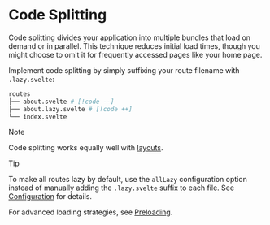 # Code Splitting

Code splitting divides your application into multiple bundles that load on demand or in parallel. This technique reduces initial load times, though you might choose to omit it for frequently accessed pages like your home page.

Implement code splitting by simply suffixing your route filename with `.lazy.svelte`:

```sh
routes
├── about.svelte # [!code --]
├── about.lazy.svelte # [!code ++]
└── index.svelte
```

> [!NOTE]
> Code splitting works equally well with [layouts](./routing-concepts#layouts).

> [!TIP]
> To make all routes lazy by default, use the `allLazy` configuration option instead of manually adding the `.lazy.svelte` suffix to each file. See [Configuration](./configuration#alllazy) for details.

For advanced loading strategies, see [Preloading](../common/preloading).
